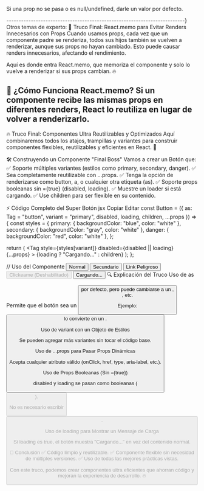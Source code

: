 



Si una prop no se pasa o es null/undefined, darle un valor por defecto.




-------------------------------------------------------------------------}
Otros temas de experto:
🚀 Truco Final: React.memo para Evitar Renders Innecesarios con Props
Cuando usamos props, cada vez que un componente padre se renderiza, todos sus hijos también se vuelven a renderizar, aunque sus props no hayan cambiado. Esto puede causar renders innecesarios, afectando el rendimiento.

Aquí es donde entra React.memo, que memoriza el componente y solo lo vuelve a renderizar si sus props cambian. 🔥

📌 ¿Cómo Funciona React.memo?
Si un componente recibe las mismas props en diferentes renders, React lo reutiliza en lugar de volver a renderizarlo.
--------------------------------------------------------











🔥 Truco Final: Componentes Ultra Reutilizables y Optimizados
Aquí combinaremos todos los atajos, trampillas y variantes para construir componentes flexibles, reutilizables y eficientes en React. 🚀

🛠️ Construyendo un Componente "Final Boss"
Vamos a crear un Botón que:
✅ Soporte múltiples variantes (estilos como primary, secondary, danger).
✅ Sea completamente reutilizable con ...props.
✅ Tenga la opción de renderizarse como button, a, o cualquier otra etiqueta (as).
✅ Soporte props booleanas sin ={true} (disabled, loading).
✅ Muestre un loader si está cargando.
✅ Use children para ser flexible en su contenido.

⚡ Código Completo del Super Botón
jsx
Copiar
Editar
const Button = ({ 
  as: Tag = "button", 
  variant = "primary", 
  disabled, 
  loading, 
  children, 
  ...props 
}) => {
  const styles = {
    primary: { backgroundColor: "blue", color: "white" },
    secondary: { backgroundColor: "gray", color: "white" },
    danger: { backgroundColor: "red", color: "white" },
  };

  return (
    <Tag 
      style={styles[variant]} 
      disabled={disabled || loading} 
      {...props}
    >
      {loading ? "Cargando..." : children}
    </Tag>
  );
};

// Uso del Componente
<Button>Normal</Button>
<Button variant="secondary">Secundario</Button>
<Button variant="danger" as="a" href="#">Link Peligroso</Button>
<Button disabled>Clickeame (Deshabilitado)</Button>
<Button loading>Cargando...</Button>
🔍 Explicación del Truco
Uso de as

Permite que el botón sea un <button> por defecto, pero puede cambiarse a un <a>, <div>, etc.

Ejemplo: <Button as="a" href="#"> lo convierte en un <a>.

Uso de variant con un Objeto de Estilos

Se pueden agregar más variantes sin tocar el código base.

Uso de ...props para Pasar Props Dinámicas

Acepta cualquier atributo válido (onClick, href, type, aria-label, etc.).

Uso de Props Booleanas (Sin ={true})

disabled y loading se pasan como booleanas (<Button disabled />).

No es necesario escribir <Button disabled={true} />.

Uso de loading para Mostrar un Mensaje de Carga

Si loading es true, el botón muestra "Cargando..." en vez del contenido normal.

🚀 Conclusión
✅ Código limpio y reutilizable.
✅ Componente flexible sin necesidad de múltiples versiones.
✅ Uso de todas las mejores prácticas vistas.

Con este truco, podemos crear componentes ultra eficientes que ahorran código y mejoran la experiencia de desarrollo. 🔥
